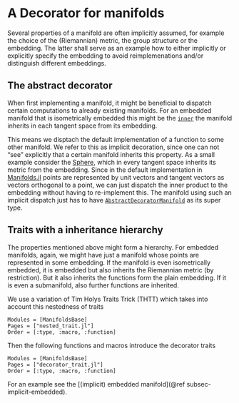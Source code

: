 # A Decorator for manifolds

Several properties of a manifold are often implicitly assumed, for example the choice of the (Riemannian) metric, the group structure or the embedding. The latter shall serve as an example how to either implicitly or explicitly specify the embedding to avoid reimplemenations and/or distinguish different embeddings.

## The abstract decorator

When first implementing a manifold, it might be beneficial to dispatch certain computations to already existing manifolds.
For an embedded manifold that is isometrically embedded this might be the [`inner`](@ref) the manifold inherits in each tangent space from its embedding.

This means we disptach the default implementation of a function to some other manifold.
We refer to this as implicit decoration, since one can not “see” explicitly that a certain manifold inherits this property.
As a small example consider the [Sphere](https://juliamanifolds.github.io/Manifolds.jl/latest/manifolds/sphere.html), which in every tangent space inherits its metric from the embedding. Since in the default implementation in [Manifolds.jl](https://juliamanifolds.github.io/Manifolds.jl/stable/) points are represented by unit vectors and tangent vectors as vectors orthogonal to a point, we can just dispatch the inner product to the embedding without having to re-implement this.
The manifold using such an implicit dispatch just has to have [`AbstractDecoratorManifold`](@ref) as its super type.

## Traits with a inheritance hierarchy

The properties mentioned above might form a hierarchy.
For embedded manifolds, again, we might have just a manifold whose points are represented in some embedding.
If the manifold is even isometrically embedded, it is embedded but also inherits the Riemannian metric (by restriction). But it also inherits the functions form the plain embedding.
If it is even a submanifold, also further functions are inherited.

We use a variation of Tim Holys Traits Trick (THTT) which takes into account this nestedness of traits

```@autodocs
Modules = [ManifoldsBase]
Pages = ["nested_trait.jl"]
Order = [:type, :macro, :function]
```

Then the following functions and macros introduce the decorator traits

```@autodocs
Modules = [ManifoldsBase]
Pages = ["decorator_trait.jl"]
Order = [:type, :macro, :function]
```

For an example see the [(implicit) embedded manifold](@ref subsec-implicit-embedded).